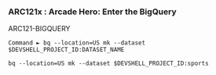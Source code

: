 ### ARC121x :  Arcade Hero: Enter the BigQuery 

ARC121-BIGQUERY

```
Command ► bq --location=US mk --dataset $DEVSHELL_PROJECT_ID:DATASET_NAME
```

```
bq --location=US mk --dataset $DEVSHELL_PROJECT_ID:sports
```

